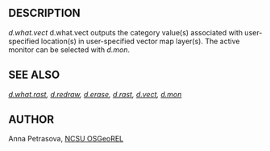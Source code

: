 ## DESCRIPTION

*d.what.vect* d.what.vect outputs the category value(s) associated with
user-specified location(s) in user-specified vector map layer(s). The
active monitor can be selected with *d.mon*.

## SEE ALSO

*[d.what.rast](d.what.rast.html), [d.redraw](d.redraw.html),
[d.erase](d.erase.html), [d.rast](d.rast.html), [d.vect](d.vect.html),
[d.mon](d.mon.html)*

## AUTHOR

Anna Petrasova, [NCSU OSGeoREL](http://gis.ncsu.edu/osgeorel/)
